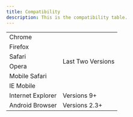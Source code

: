 ```yaml
---
title: Compatibility
description: This is the compatibility table.
---
```


<table class="docs-compat-table">
  <tr>
    <td>Chrome</td>
    <td class="works" rowspan="6">Last Two Versions</td>
  </tr>
  <tr><td>Firefox</td></tr>
  <tr><td>Safari</td></tr>
  <tr><td>Opera</td></tr>
  <tr><td>Mobile Safari</td></tr>
  <tr><td>IE Mobile</td></tr>
  <tr>
    <td>Internet Explorer</td>
    <td class="works">Versions 9+</td>
  </tr>
  <tr>
    <td>Android Browser</td>
    <td class="works">Versions 2.3+</td>
  </tr>
</table>
